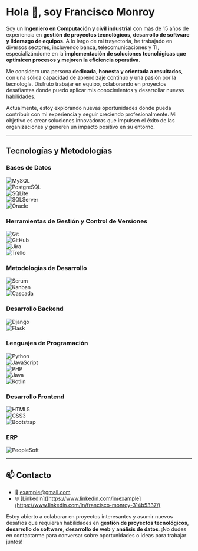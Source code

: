 # Hola 👋, soy Francisco Monroy

Soy un **Ingeniero en Computación y civil industrial** con más de 15 años de experiencia en **gestión de proyectos tecnológicos, desarrollo de software y liderazgo de equipos**. A lo largo de mi trayectoria, he trabajado en diversos sectores, incluyendo banca, telecomunicaciones y TI, especializándome en la **implementación de soluciones tecnológicas que optimicen procesos y mejoren la eficiencia operativa**.

Me considero una persona **dedicada, honesta y orientada a resultados**, con una sólida capacidad de aprendizaje continuo y una pasión por la tecnología. Disfruto trabajar en equipo, colaborando en proyectos desafiantes donde puedo aplicar mis conocimientos y desarrollar nuevas habilidades.

Actualmente, estoy explorando nuevas oportunidades donde pueda contribuir con mi experiencia y seguir creciendo profesionalmente. Mi objetivo es crear soluciones innovadoras que impulsen el éxito de las organizaciones y generen un impacto positivo en su entorno.

---

## Tecnologías y Metodologías

### Bases de Datos  
![MySQL](https://img.shields.io/badge/MySQL-4479A1?style=for-the-badge&logo=mysql&logoColor=white)  
![PostgreSQL](https://img.shields.io/badge/PostgreSQL-336791?style=for-the-badge&logo=postgresql&logoColor=white)  
![SQLite](https://img.shields.io/badge/SQLite-003B57?style=for-the-badge&logo=sqlite&logoColor=white)  
![SQLServer](https://img.shields.io/badge/Microsoft_SQL_Server-CC2927?style=for-the-badge&logo=microsoft-sql-server&logoColor=white)  
![Oracle](https://img.shields.io/badge/Oracle-F80000?style=for-the-badge&logo=oracle&logoColor=white)  

### Herramientas de Gestión y Control de Versiones  
![Git](https://img.shields.io/badge/Git-F05032?style=for-the-badge&logo=git&logoColor=white)  
![GitHub](https://img.shields.io/badge/GitHub-181717?style=for-the-badge&logo=github&logoColor=white)  
![Jira](https://img.shields.io/badge/Jira-0052CC?style=for-the-badge&logo=jira&logoColor=white)  
![Trello](https://img.shields.io/badge/Trello-0079BF?style=for-the-badge&logo=trello&logoColor=white)  

### Metodologías de Desarrollo  
![Scrum](https://img.shields.io/badge/Scrum-6DB33F?style=for-the-badge&logo=scrum&logoColor=white)  
![Kanban](https://img.shields.io/badge/Kanban-0052CC?style=for-the-badge&logo=kanban&logoColor=white)  
![Cascada](https://img.shields.io/badge/Cascada-4285F4?style=for-the-badge&logo=google&logoColor=white)  

### Desarrollo Backend  
![Django](https://img.shields.io/badge/Django-092E20?style=for-the-badge&logo=django&logoColor=white)  
![Flask](https://img.shields.io/badge/Flask-000000?style=for-the-badge&logo=flask&logoColor=white)  

### Lenguajes de Programación  
![Python](https://img.shields.io/badge/Python-3776AB?style=for-the-badge&logo=python&logoColor=white)  
![JavaScript](https://img.shields.io/badge/JavaScript-F7DF1E?style=for-the-badge&logo=javascript&logoColor=black)  
![PHP](https://img.shields.io/badge/PHP-777BB4?style=for-the-badge&logo=php&logoColor=white)  
![Java](https://img.shields.io/badge/Java-007396?style=for-the-badge&logo=openjdk&logoColor=white)  
![Kotlin](https://img.shields.io/badge/Kotlin-0095D5?style=for-the-badge&logo=kotlin&logoColor=white)

### Desarrollo Frontend  
![HTML5](https://img.shields.io/badge/HTML5-E34F26?style=for-the-badge&logo=html5&logoColor=white)  
![CSS3](https://img.shields.io/badge/CSS3-1572B6?style=for-the-badge&logo=css3&logoColor=white)  
![Bootstrap](https://img.shields.io/badge/Bootstrap-563D7C?style=for-the-badge&logo=bootstrap&logoColor=white)  

### ERP
![PeopleSoft](https://img.shields.io/badge/PeopleSoft-004B87?style=for-the-badge&logo=oracle&logoColor=white)  

---

## 📫 **Contacto**

- 📧 [example@gmail.com](mailto:francisco.monroy@gmail.com)
- 🌐 [LinkedIn]([https://www.linkedin.com/in/example](https://www.linkedin.com/in/francisco-monroy-314b5337/)



Estoy abierto a colaborar en proyectos interesantes y asumir nuevos desafíos que requieran habilidades en **gestión de proyectos tecnológicos**, **desarrollo de software**, **desarrollo de web** y **análisis de datos**. ¡No dudes en contactarme para conversar sobre oportunidades o ideas para trabajar juntos!  



